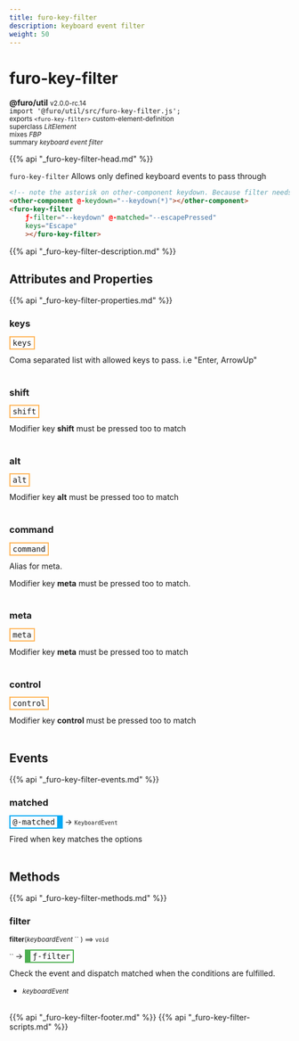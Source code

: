 ```yaml
---
title: furo-key-filter
description: keyboard event filter
weight: 50
---
```


# furo-key-filter
**@furo/util** <small>v2.0.0-rc.14</small>
<br>`import '@furo/util/src/furo-key-filter.js';`<small>
<br>exports `<furo-key-filter>` custom-element-definition
<br>superclass *LitElement*
<br> mixes *FBP*</small>
<br><small>summary *keyboard event filter*</small>

{{% api "_furo-key-filter-head.md" %}}

`furo-key-filter`
Allows only defined keyboard events to pass through

```html
<!-- note the asterisk on other-component keydown. Because filter needs the keyboard event. -->
<other-component @-keydown="--keydown(*)"></other-component>
<furo-key-filter
    ƒ-filter="--keydown" @-matched="--escapePressed"
    keys="Escape"
    ></furo-key-filter>
```

{{% api "_furo-key-filter-description.md" %}}


## Attributes and Properties
{{% api "_furo-key-filter-properties.md" %}}




### **keys**

<span  style="border-width:2px; border-style: solid;border-color:  rgb(255, 182, 91);font-family:monospace; padding:2px 4px;">keys</span>
</small>

Coma separated list with allowed keys to pass. i.e "Enter, ArrowUp"
<br><br>

### **shift**

<span  style="border-width:2px; border-style: solid;border-color:  rgb(255, 182, 91);font-family:monospace; padding:2px 4px;">shift</span>
</small>

Modifier key **shift** must be pressed too to match
<br><br>

### **alt**

<span  style="border-width:2px; border-style: solid;border-color:  rgb(255, 182, 91);font-family:monospace; padding:2px 4px;">alt</span>
</small>

Modifier key **alt** must be pressed too to match
<br><br>

### **command**

<span  style="border-width:2px; border-style: solid;border-color:  rgb(255, 182, 91);font-family:monospace; padding:2px 4px;">command</span>
</small>

Alias for meta.

Modifier key **meta** must be pressed too to match.
<br><br>

### **meta**

<span  style="border-width:2px; border-style: solid;border-color:  rgb(255, 182, 91);font-family:monospace; padding:2px 4px;">meta</span>
</small>

Modifier key **meta** must be pressed too to match
<br><br>

### **control**

<span  style="border-width:2px; border-style: solid;border-color:  rgb(255, 182, 91);font-family:monospace; padding:2px 4px;">control</span>
</small>

Modifier key **control** must be pressed too to match
<br><br>
## Events
{{% api "_furo-key-filter-events.md" %}}

### **matched**
<span  style="border-width:2px 10px 2px 2px; border-style: solid;border-color:  rgb(2, 168, 244);font-family:monospace; padding:2px 4px;">@-matched</span>
→ <small>`KeyboardEvent`</small>

 Fired when key matches the options
<br><br>

## Methods
{{% api "_furo-key-filter-methods.md" %}}


### **filter**
<small>**filter**(*keyboardEvent* `` ) ⟹ `void`</small>

<small>`` </small> →
<span  style="border-width:2px 2px 2px 10px; border-style: solid;border-color:  rgb(76, 175, 80);font-family:monospace; padding:2px 4px;">ƒ-filter</span>

Check the event and dispatch matched when the conditions are fulfilled.

- <small>*keyboardEvent* </small>
<br><br>










{{% api "_furo-key-filter-footer.md" %}}
{{% api "_furo-key-filter-scripts.md" %}}

